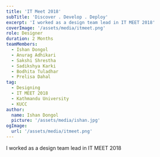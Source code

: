 ```yaml
---
title: 'IT Meet 2018'
subTitle: 'Discover . Develop . Deploy'
excerpt: 'I worked as a design team lead in IT MEET 2018'
coverImage: '/assets/media/itmeet.png'
role: Designer
duration: 2 Months
teamMembers:
  - Ishan Dongol
  - Anurag Adhikari
  - Sakshi Shrestha
  - Sadikshya Karki
  - Bodhita Tuladhar
  - Prelisa Dahal
tag:
  - Designing
  - IT MEET 2018
  - Kathmandu University
  - KUCC
author:
  name: Ishan Dongol
  picture: '/assets/media/ishan.jpg'
ogImage:
  url: '/assets/media/itmeet.png'
---
```


I worked as a design team lead in IT MEET 2018